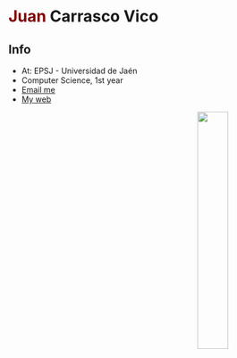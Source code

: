 <h1><strong style="color:maroon">Juan</strong> Carrasco Vico</h1>

<summary display:inline;float:right; ><h2>Info</h2></summary>
<ul>
  <li>At: EPSJ - Universidad de Jaén</li>
  <li>Computer Science, 1st year</li>
  <li><a href="mailto:jcv00036@red.ujaen.es?subject=An interesting subject&body=Your message">Email me</a></li>
  <li><a href="https://jcv00036.github.io/">My web</a></li>
</ul>

<img src = "https://i.imgur.com/sdK61rZ.gif" width="33%" align=right>

<div align="left">
  <div style="display: flex; align-items: flex-start;">
    <!---<img src="https://github-readme-stats.vercel.app/api?username=jcv00036&show_icons=true&title_color=ffffff&icon_color=34abeb&text_color=daf7dc&bg_color=151515" />--->
    <!---<img src="https://github-readme-stats.vercel.app/api/top-langs/?username=jcv00036&layout=compact&show_icons=true&title_color=ffffff&icon_color=34abeb&text_color=daf7dc&bg_color=151515"/>--->
  </div>
</div>

